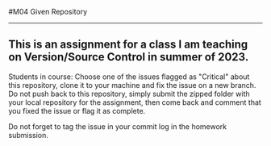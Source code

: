 #M04 Given Repository
___
This is an assignment for a class I am teaching on Version/Source Control in summer of 2023.
---
Students in course: Choose one of the issues flagged as "Critical" about this repository, clone it to your machine and fix the issue on a new branch. Do not push back to this repository, simply submit the zipped folder with your local repository for the assignment, then come back and comment that you fixed the issue or flag it as complete.

Do not forget to tag the issue in your commit log in the homework submission.